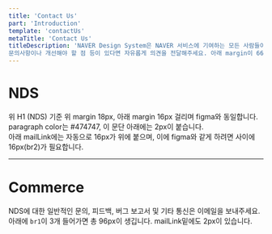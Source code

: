 ```yaml
---
title: 'Contact Us'
part: 'Introduction'
template: 'contactUs'
metaTitle: 'Contact Us'
titleDescription: 'NAVER Design System은 NAVER 서비스에 기여하는 모든 사람들이 함께 만드는 디자인 시스템입니다.
문의사항이나 개선해야 할 점 등이 있다면 자유롭게 의견을 전달해주세요. 아래 margin이 66px 걸립니다. Figma와 동일합니다. (따로 아래 margin이 있는 요소들은 기본 2px이 중첩으로 적용이 안됨)'
---
```


<br1/>

# NDS

위 H1 (NDS) 기준 위 margin 18px, 아래 margin 16px 걸리며 figma와 동일합니다.  
paragraph color는 #474747, 이 문단 아래에는 2px이 붙습니다.  
아래 mailLink에는 자동으로 16px가 위에 붙으며, 이에 figma와 같게 하려면 사이에 16px(br2)가 필요합니다.

<br2/>

<mailLink
 name1='Name_1' mail1='mail@navercorp.com' photo1=''
 name2='Name_2' mail2='mail@navercorp.com' photo2='https://i.imgur.com/CNhZzYY.jpeg'  
/>

<br1/><br1/>

---

<br1/>

# Commerce

NDS에 대한 일반적인 문의, 피드백, 버그 보고서 및 기타 통신은 이메일을 보내주세요.  
아래에 `br1`이 3개 들어가면 총 96px이 생깁니다. mailLink밑에도 2px이 있습니다.

<br2/>

<mailLink
 name1='Name_1' mail1='mail@navercorp.com' photo1=''
 name2='Name_2' mail2='mail@navercorp.com' photo2='https://i.imgur.com/CNhZzYY.jpeg'  
/>

<br1/><br1/><br1/>
